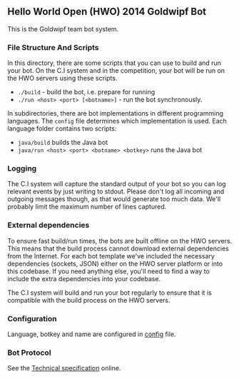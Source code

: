 ## Hello World Open (HWO) 2014 Goldwipf Bot

This is the Goldwipf team bot system.

### File Structure And Scripts

In this directory, there are some scripts that you can use to build and run your bot.
On the C.I system and in the competition, your bot will be run on the HWO servers
using these scripts.

- `./build` - build the bot, i.e. prepare for running
- `./run <host> <port> [<botname>]` - run the bot synchronously.

In subdirectories, there are bot implementations in different programming languages. The
`config` file determines which implementation is used. Each language folder contains two
scripts:

- `java/build` builds the Java bot
- `java/run <host> <port> <botname> <botkey>` runs the Java bot

### Logging

The C.I system will capture the standard output of your bot so you can log relevant events
by just writing to stdout. Please don't log all incoming and outgoing messages though, as
that would generate too much data. We'll probably limit the maximum number of lines captured.

### External dependencies

To ensure fast build/run times, the bots are built offline on the HWO servers. This means
that the build process cannot download external dependencies from the Internet. For each
bot template we've included the necessary dependencies (sockets, JSON) either on the
HWO server platform or into this codebase. If you need anything else, you'll need to find a way to
include the extra dependencies into your codebase.

The C.I system will build and run your bot regularly to ensure that it is compatible with
the build process on the HWO servers.

### Configuration

Language, botkey and name are configured in [config](config) file.

### Bot Protocol

See the [Technical specification](https://helloworldopen.com/techspec) online.
